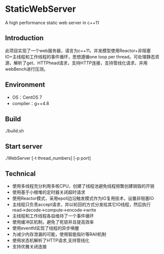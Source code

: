 # StaticWebServer
A high performance static web server in c++11
## Introduction
此项目实现了一个web服务器，语言为c++11，并发模型使用Reactor+非阻塞IO+主线程和工作线程的事件循环，思想遵循one loop per thread。可处理静态资源，解析了get、HTTPhead请求，支持HTTP连接，支持管线化请求，并用webBench进行压测。
## Environment
- OS：CentOS 7
- complier：g++4.8
## Build
./build.sh
## Start server
./WebServer [-t thread_numbers] [-p port]
## Technical
- 使用多线程充分利用多核CPU，创建了线程池避免线程频繁创建销毁的开销
- 使用基于小根堆的定时器关闭超时请求
- 使用Reactor模式，采用epoll边沿触发模式作为IO复用技术，设置非阻塞IO
- 主线程只负责accept请求，并以轮回的方式分发给其它IO线程，然后执行read->decode->compute->encode->write
- 主线程和工作线程各自维持了一个事件循环
- 使用缓冲区机制，避免了死锁并且提高效率
- 使用eventfd实现了线程的异步唤醒
- 为减少内存泄漏的可能，使用智能指针等RAII机制
- 使用状态机解析了HTTP请求,支持管线化
- 支持优雅关闭连接  
